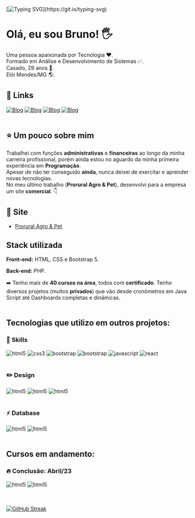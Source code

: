 [![Typing SVG](https://readme-typing-svg.demolab.com?font=Fira+Code&weight=500&duration=3000&pause=1000&color=4268F7&background=EFF6FF00&vCenter=true&width=700&lines=Bem-vindo(a)+ao+meu+perfil.;Sinta-se+a+vontade!)](https://git.io/typing-svg)
# Olá, eu sou Bruno! 🖐️<br>
Uma pessoa apaixonada por Tecnologia ❤️.<br>
Formado em Análise e Desenvolvimento de Sistemas ✅.<br>
Casado, 29 anos 💑.<br>
Elói Mendes/MG 🌎.

## 🔗 Links<br>
[![Blog](https://img.shields.io/badge/Instagram-E4405F?style=for-the-badge&logo=instagram&logoColor=white)](https://www.instagram.com/brunopemelo/)
[![Blog](https://img.shields.io/badge/Facebook-1877F2?style=for-the-badge&logo=facebook&logoColor=white)](https://www.facebook.com/brunopemelo)
[![Blog](https://img.shields.io/badge/WhatsApp-25D366?style=for-the-badge&logo=whatsapp&logoColor=white)](https://wa.me/5535987171280)
[![Blog](https://img.shields.io/badge/LinkedIn-0077B5?style=for-the-badge&logo=linkedin&logoColor=white)](https://www.linkedin.com/in/brunopemelo)<br><br>


## ⭐ Um pouco sobre mim<br>

Trabalhei com funções **administrativas** e **financeiras** ao longo da minha carreira profissional, porém ainda estou no aguardo da minha primeira experiência em **Programação**.<br>
Apesar de não ter conseguido **ainda**, nunca deixei de exercitar e aprender novas tecnologias.<br>
No meu último trabalho (**Prorural Agro & Pet**), desenvolvi para a empresa um site **comercial**. 👇

## 🔽 Site

- [Prorural Agro & Pet](https://www.agroprorural.com.br)

## Stack utilizada

**Front-end:** HTML, CSS e Bootstrap 5.

**Back-end:** PHP.<br>

➡️ Tenho mais de **40 cursos na área**, todos com **certificado**. Tenho diversos projetos (muitos **privados**) que vão desde cronômetros em Java Script até Dashboards completas e dinâmicas.<br><br>

## Tecnologias que utilizo em outros projetos:

### 🚀 **Skills**
<div style="display: inline_block">
<img align="center" alt="html5" src="https://img.shields.io/badge/HTML5-E34F26?style=for-the-badge&logo=html5&logoColor=white">
<img align="center" alt="css3" src="https://img.shields.io/badge/CSS3-1572B6?style=for-the-badge&logo=css3&logoColor=white">
<img align="center" alt="bootstrap" src="https://img.shields.io/badge/Bootstrap-563D7C?style=for-the-badge&logo=bootstrap&logoColor=white">
<img align="center" alt="bootstrap" src="https://img.shields.io/badge/PHP-777BB4?style=for-the-badge&logo=php&logoColor=white">
<img align="center" alt="javascript" src="https://img.shields.io/badge/JavaScript-F7DF1E?style=for-the-badge&logo=javascript&logoColor=black">
<img align="center" alt="react" src="https://img.shields.io/badge/React-20232A?style=for-the-badge&logo=react&logoColor=61DAFB"><br><br>

### ✏️ **Design**
<img align="center" alt="html5" src="https://img.shields.io/badge/Figma-F24E1E?style=for-the-badge&logo=figma&logoColor=white">
<img align="center" alt="html5" src="https://img.shields.io/badge/Canva-%2300C4CC.svg?&style=for-the-badge&logo=Canva&logoColor=white">
<img align="center" alt="html5" src="https://img.shields.io/badge/Behance-0054F7?style=for-the-badge&logo=behance&logoColor=white"><br><br>

### ⚡ **Database**
<img align="center" alt="html5" src="https://img.shields.io/badge/SQLite-07405E?style=for-the-badge&logo=sqlite&logoColor=white">
<img align="center" alt="html5" src="https://img.shields.io/badge/MySQL-005C84?style=for-the-badge&logo=mysql&logoColor=white"><br><br>

## Cursos em andamento:
### 🔥 **Conclusão: Abril/23**
<img align="center" alt="html5" src="https://img.shields.io/badge/React_Native-20232A?style=for-the-badge&logo=react&logoColor=61DAFB">
<img align="center" alt="html5" src="https://img.shields.io/badge/Node.js-43853D?style=for-the-badge&logo=node.js&logoColor=white"><br><br><br>



[![GitHub Streak](https://github-readme-streak-stats.herokuapp.com?user=brunopemelo&theme=dark&hide_border=true&locale=pt_BR&date_format=n%2Fj%5B%2FY%5D&mode=weekly)](https://git.io/streak-stats)
</div>
